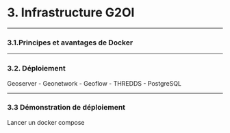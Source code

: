 # 3. Infrastructure G2OI<!-- .element: class="r-fit-text" -->

---

### 3.1.Principes et avantages de Docker

---

### 3.2. Déploiement

Geoserver - Geonetwork - Geoflow - THREDDS - PostgreSQL

---

### 3.3 Démonstration de déploiement
 
Lancer un docker compose